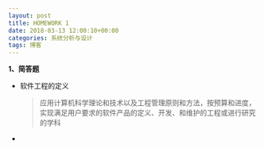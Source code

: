 ```yaml
---
layout: post
title: HOMEWORK 1
date: 2018-03-13 12:00:10+00:00
categories: 系统分析与设计
tags: 博客
---
```


**1、简答题**</br>

- 软件工程的定义 
  >应用计算机科学理论和技术以及工程管理原则和方法，按预算和进度，实现满足用户要求的软件产品的定义、开发、和维护的工程或进行研究的学科
- 

